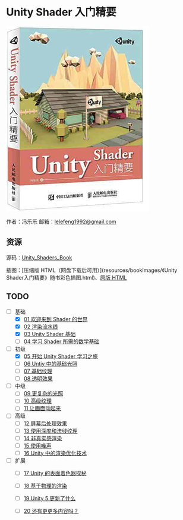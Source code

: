# Unity Shader 入门精要

![cover](https://raw.githubusercontent.com/Ubpa/ImgBed/master/Note/CG/Unity/ShaderIntro/cover.jpg)

作者：冯乐乐 
邮箱：lelefeng1992@gmail.com

## 资源

源码：[Unity_Shaders_Book](https://github.com/candycat1992/Unity_Shaders_Book) 

插图：[压缩版 HTML（网盘下载后可用）](resources/bookImages/《Unity Shader入门精要》随书彩色插图.html)、[原版 HTML](http://candycat1992.github.io/unity_shaders_book/unity_shaders_book_images.html) 

## TODO

- [ ] 基础
  - [x] [01 欢迎来到 Shader 的世界](notes\01_Intro.md) 
  - [x] [02 渲染流水线](notes\02_Pipeline,md) 
  - [x] [03 Unity Shader 基础](notes\03_ShaderBasic.md) 
  - [ ] [04 学习 Shader 所需的数学基础](notes\04_MathBasic.md) 
- [ ] 初级
  - [x] [05 开始 Unity Shader 学习之旅](notes\05_Start.md) 
  - [ ] [06 Untiy 中的基础光照](notes\06_LightingBasic.md) 
  - [ ] [07 基础纹理](notes\07_TextureBasic.md) 
  - [ ] [08 透明效果](notes\08_Transparency.md) 
- [ ] 中级
  - [ ] [09 更复杂的光照](notes\09_LightingPro.md) 
  - [ ] [10 高级纹理](notes\10_TexturePro.md) 
  - [ ] [11 让画面动起来](notes\11_Animation.md) 
- [ ] 高级
  - [ ] [12 屏幕后处理效果](notes\12_PostProcess.md) 
  - [ ] [13 使用深度和法线纹理](notes\13_TextureDepthNormal.md) 
  - [ ] [14 非真实感渲染](notes\14_NPR.md) 
  - [ ] [15 使用噪声](notes\15_Noise.md) 
  - [ ] [16 Unity 中的渲染优化技术](notes\16_Optimization.md) 
- [ ] 扩展
  - [ ] [17 Unity 的表面着色器探秘](notes\17_Surf.md) 
  - [ ] [18 基于物理的渲染](notes\18_PBR.md) 
  - [ ] [19 Unity 5 更新了什么](notes\19_Unity5.md) 
  - [ ] [20 还有更更多内容吗？](notes\20_More.md) 

